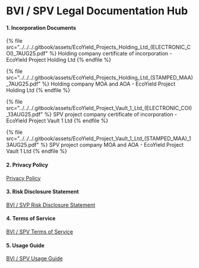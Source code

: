 # BVI / SPV Legal Documentation Hub

#### 1. Incorporation Documents

{% file src="../../../.gitbook/assets/EcoYield_Projects_Holding_Ltd_(ELECTRONIC_COI)_7AUG25.pdf" %}
Holding company certificate of incorporation - EcoYield Project Holding Ltd
{% endfile %}

{% file src="../../../.gitbook/assets/EcoYield_Projects_Holding_Ltd_(STAMPED_MAA)_7AUG25.pdf" %}
Holding company MOA and AOA - EcoYield Project Holding Ltd
{% endfile %}

{% file src="../../../.gitbook/assets/EcoYield_Project_Vault_1_Ltd_(ELECTRONIC_COI)_13AUG25.pdf" %}
SPV project company certificate of incorporation - EcoYield Project Vault 1 Ltd
{% endfile %}

{% file src="../../../.gitbook/assets/EcoYield_Project_Vault_1_Ltd_(STAMPED_MAA)_13AUG25.pdf" %}
SPV project company MOA and AOA - EcoYield Project Vault 1 Ltd
{% endfile %}

#### 2. Privacy Policy

[Privacy Policy](bvi-privacy-policy.md)

#### 3. Risk Disclosure Statement

[BVI / SVP Risk Disclosure Statement](bvi-spv-risk-disclosure-statement.md)

#### 4. Terms of Service

[BVI / SPV Terms of Service](bvi-spv-terms-of-service.md)

#### 5. Usage Guide

[BVI / SPV Usage Guide](bvi-spv-usage-guide.md)
